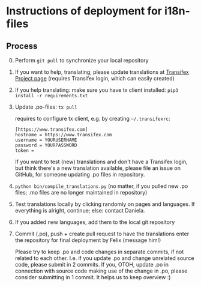 # Instructions of deployment for i18n-files

## Process
0. Perform ```git pull``` to synchronize your local repository

1. If you want to help, translating, please update translations at
   [Transifex Project page](https://www.transifex.com/coders4help/lagesonum-1/)
   (requires Transifex login, which can easily created)

2. If you help translating: make sure you have tx client installed:
   ```pip3 install -r requirements.txt```


3. Update .po-files: ````tx pull````

   requires to configure tx client, e.g. by creating ```~/.transifexrc```:
    ```
    [https://www.transifex.com]
    hostname = https://www.transifex.com
    username = YOURUSERNAME
    password = YOURPASSWORD
    token =
    ```

   If you want to test (new) translations and don't have a Transifex login, but think there's a new translation available, please file an issue on GitHub, for someone updating .po files in repository.

4. ```python bin/compile_translations.py``` (no matter, if you pulled new .po files; .mo files are no longer maintained in repository)

5. Test translations locally by clicking randomly on pages and languages. If everything is alright, continue; else: contact Daniela.

6. If you added new languages, add them to the local git repository

7. Commit (.po), push + create pull request to have the translations enter the repository for final deployment by Felix (message him!)

   Please try to keep .po and code changes in separate commits, if not related to each other.
   I.e. if you update .po and change unrelated source code, please submit in 2 commits.
   If you, OTOH, update .po in connection with source code making use of the change in .po, please consider submitting in 1 commit.
   It helps us to keep overview :)
